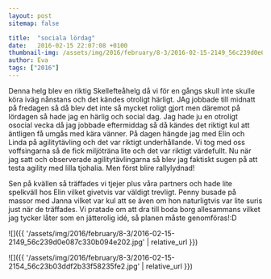 ```yaml
---
layout: post
sitemap: false

title:  "sociala lördag"
date:   2016-02-15 22:07:08 +0100
thumbnail-img: /assets/img/2016/february/8-3/2016-02-15-2149_56c239d0e087c330b094e202.jpg
author: Eva
tags: ["2016"]
---
```


Denna helg blev en riktig Skellefteåhelg då vi för en gångs skull inte skulle köra iväg nånstans och det kändes otroligt härligt. JAg jobbade till midnatt på fredagen så då blev det inte så mycket roligt gjort men däremot på lördagen så hade jag en härlig och social dag. Jag hade ju en otroligt osocial vecka då jag jobbade eftermiddag så då kändes det riktigt kul att äntligen få umgås med kära vänner. På dagen hängde jag med Elin och Linda på agilitytävling och det var riktigt underhållande. Vi tog med oss voffsingarna så de fick miljöträna lite och det var riktigt värdefullt. Nu när jag satt och observerade agilitytävlingarna så blev jag faktiskt sugen på att testa agility med lilla tjohalia. Men först blire rallylydnad!

Sen på kvällen så träffades vi tjejer plus våra partners och hade lite spelkväll hos Elin vilket givetvis var väldigt trevligt. Penny busade på massor med Janna vilket var kul att se även om hon naturligtvis var lite suris just när de träffades. Vi pratade om att dra till boda borg allesammans vilket jag tycker låter som en jätterolig idé, så planen måste genomföras!:D

![]({{ '/assets/img/2016/february/8-3/2016-02-15-2149_56c239d0e087c330b094e202.jpg'  | relative_url }})

![]({{ '/assets/img/2016/february/8-3/2016-02-15-2154_56c23b03ddf2b33f58235fe2.jpg'  | relative_url }})

